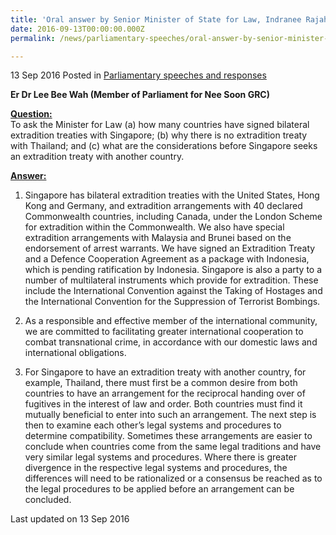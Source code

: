 ```yaml
---
title: 'Oral answer by Senior Minister of State for Law, Indranee Rajah, to Parliamentary Question on Extradition Treaties'
date: 2016-09-13T00:00:00.000Z
permalink: /news/parliamentary-speeches/oral-answer-by-senior-minister-of-state-for-law--indranee-rajah-0/

---
```




13 Sep 2016 Posted in [Parliamentary speeches and responses](/news/parliamentary-speeches)


**Er Dr Lee Bee Wah (Member of Parliament for Nee Soon GRC)**

**<u>Question:</u>**  
To ask the Minister for Law (a) how many countries have signed bilateral extradition treaties with Singapore; (b) why there is no extradition treaty with Thailand; and (c) what are the considerations before Singapore seeks an extradition treaty with another country.

**<u>Answer:</u>**  
1. Singapore has bilateral extradition treaties with the United States, Hong Kong and Germany, and extradition arrangements with 40 declared Commonwealth countries, including Canada, under the London Scheme for extradition within the Commonwealth. We also have special extradition arrangements with Malaysia and Brunei based on the endorsement of arrest warrants. We have signed an Extradition Treaty and a Defence Cooperation Agreement as a package with Indonesia, which is pending ratification by Indonesia. Singapore is also a party to a number of multilateral instruments which provide for extradition. These include the International Convention against the Taking of Hostages and the International Convention for the Suppression of Terrorist Bombings.

2. As a responsible and effective member of the international community, we are committed to facilitating greater international cooperation to combat transnational crime, in accordance with our domestic laws and international obligations. 

3. For Singapore to have an extradition treaty with another country, for example, Thailand, there must first be a common desire from both countries to have an arrangement for the reciprocal handing over of fugitives in the interest of law and order. Both countries must find it mutually beneficial to enter into such an arrangement. The next step is then to examine each other’s legal systems and procedures to determine compatibility. Sometimes these arrangements are easier to conclude when countries come from the same legal traditions and have very similar legal systems and procedures. Where there is greater divergence in the respective legal systems and procedures, the differences will need to be rationalized or a consensus be reached as to the legal procedures to be applied before an arrangement can be concluded.


<p class="right-side-updated">Last updated on 13 Sep 2016</p> 
